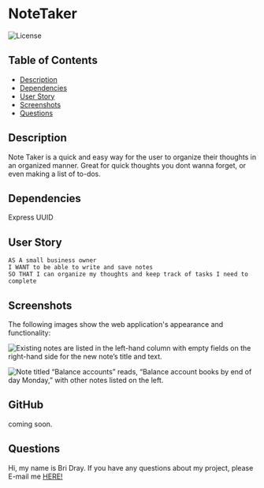 # NoteTaker

![License](https://img.shields.io/static/v1?label=License&message=MIT&color=GREEN)

## Table of Contents
* [Description](#description)
* [Dependencies](#dependencies)
* [User Story](#user-story)
* [Screenshots](#screenshots)
* [Questions](#questions)


## Description

Note Taker is a quick and easy way for the user to organize their thoughts in an organized manner. Great for quick thoughts you dont wanna forget, or even making a list of to-dos.

## Dependencies

Express
UUID

## User Story

```
AS A small business owner
I WANT to be able to write and save notes
SO THAT I can organize my thoughts and keep track of tasks I need to complete
```

## Screenshots

The following images show the web application's appearance and functionality:

![Existing notes are listed in the left-hand column with empty fields on the right-hand side for the new note’s title and text.](./Assets/11-express-homework-demo-01.png)

![Note titled “Balance accounts” reads, “Balance account books by end of day Monday,” with other notes listed on the left.](./Assets/11-express-homework-demo-02.png)

## GitHub 

coming soon.

## Questions
Hi, my name is Bri Dray. If you have any questions about my project, please E-mail me [HERE!](mailto:stanggurl02@gmail.com)